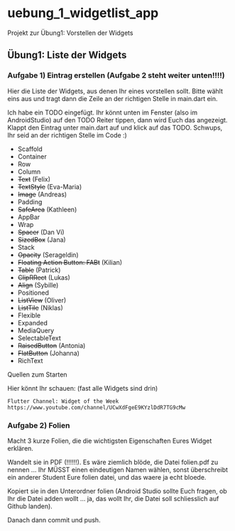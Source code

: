 # uebung_1_widgetlist_app

Projekt zur Übung1:  Vorstellen der Widgets

## Übung1: Liste der Widgets

### Aufgabe 1) Eintrag erstellen     (Aufgabe 2 steht weiter unten!!!!)

Hier die Liste der Widgets, aus denen Ihr eines vorstellen sollt.
Bitte wählt eins aus und tragt dann die Zeile an der richtigen Stelle
in main.dart ein.

Ich habe ein TODO eingefügt. Ihr könnt unten im Fenster (also im AndroidStudio)
auf den TODO Reiter tippen, dann wird Euch das angezeigt. Klappt den
Eintrag unter main.dart auf und klick auf das TODO.
Schwups, Ihr seid an der richtigen Stelle im Code :)

- Scaffold
- Container
- Row
- Column
- ~~Text~~ (Felix)
- ~~TextStyle~~ (Eva-Maria)
- ~~Image~~ (Andreas)
- Padding
- ~~SafeArea~~ (Kathleen)
- AppBar
- Wrap
- ~~Spacer~~ (Dan Vi)
- ~~SizedBox~~ (Jana)
- Stack
- ~~Opacity~~ (Serageldin)
- ~~Floating Action Button: FABt~~ (Kilian)
- ~~Table~~ (Patrick)
- ~~ClipRRect~~ (Lukas)
- ~~Align~~ (Sybille)
- Positioned
- ~~ListView~~ (Oliver)
- ~~ListTile~~ (Niklas)
- Flexible
- Expanded
- MediaQuery
- SelectableText
- ~~RaisedButton~~ (Antonia)
- ~~FlatButton~~ (Johanna)
- RichText


Quellen zum Starten

Hier könnt Ihr schauen: (fast alle Widgets sind drin)

    Flutter Channel: Widget of the Week
    https://www.youtube.com/channel/UCwXdFgeE9KYzlDdR7TG9cMw

### Aufgabe 2) Folien

Macht 3 kurze Folien, die die wichtigsten Eigenschaften Eures
Widget erklären.

Wandelt sie in PDF (!!!!!!). Es wäre ziemlich blöde, die Datei
folien.pdf zu nennen ... Ihr MÜSST einen eindeutigen Namen wählen,
sonst überschreibt ein anderer Student Eure folien datei, und
das waere ja echt bloede.

Kopiert sie in den Unterordner folien (Android Studio sollte
Euch fragen, ob Ihr die Datei adden wollt ... ja, das wollt Ihr,
die Datei soll schliesslich auf Github landen).

Danach dann commit und push.








